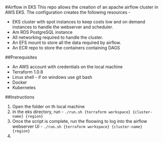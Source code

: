 #Airflow in EKS
This repo allows the creation of an apache airflow cluster in AWS EKS. The configuration creates the following resources -
* EKS cluster with spot instances to keep costs low and on demand instances to handle the webserver and scheduler.
* Am RDS PostgreSQL instance 
* All networking required to handle the cluster.
* An EFS mount to store all the data required by airflow.
* An ECR repo to store the containers containing DAGS

##Prerequisites 
* An AWS account with credentials on the local machine
* Terraform 1.0.8
* Linux shell - if on windows use git bash
* Docker 
* Kubernetes

##Instructions
1. Open the folder on th local machine
2. In the eks directory, run - 
   ```./run.sh {terraform workspace} {cluster-name} {region}```
3. Once the script is complete, run the floowing to log into the airflow webserver UI -
   ```./run.sh {terraform workspace} {cluster-name} {region}```
4. 